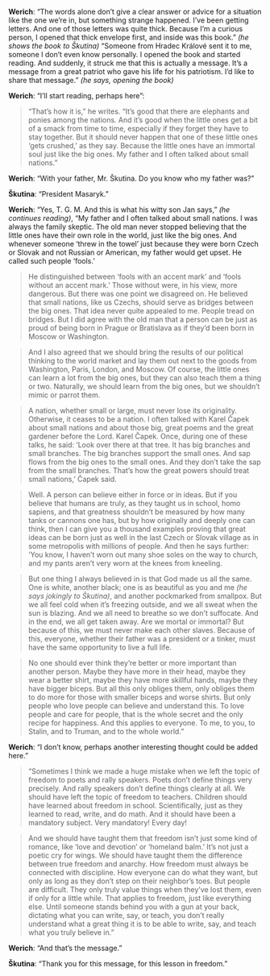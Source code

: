 **Werich**: “The words alone don’t give a clear answer or advice for a situation like the one we’re in, but something strange happened. I’ve been getting letters. And one of those letters was quite thick. Because I’m a curious person, I opened that thick envelope first, and inside was this book.” *(he shows the book to Škutina)* “Someone from Hradec Králové sent it to me, someone I don’t even know personally. I opened the book and started reading. And suddenly, it struck me that this is actually a message. It’s a message from a great patriot who gave his life for his patriotism. I’d like to share that message.” *(he says, opening the book)*

**Werich**: “I’ll start reading, perhaps here”:

> “That’s how it is,” he writes. “It’s good that there are elephants and ponies among the nations. And it’s good when the little ones get a bit of a smack from time to time, especially if they forget they have to stay together. But it should never happen that one of these little ones ‘gets crushed,’ as they say. Because the little ones have an immortal soul just like the big ones. My father and I often talked about small nations.”

**Werich**: “With your father, Mr. Škutina. Do you know who my father was?”

**Škutina**: “President Masaryk.”

**Werich**: “Yes, T. G. M. And this is what his witty son Jan says,” *(he continues reading)*, “My father and I often talked about small nations. I was always the family skeptic. The old man never stopped believing that the little ones have their own role in the world, just like the big ones. And whenever someone ‘threw in the towel’ just because they were born Czech or Slovak and not Russian or American, my father would get upset. He called such people ‘fools.’

> He distinguished between ‘fools with an accent mark’ and ‘fools without an accent mark.’ Those without were, in his view, more dangerous. But there was one point we disagreed on. He believed that small nations, like us Czechs, should serve as bridges between the big ones. That idea never quite appealed to me. People tread on bridges. But I did agree with the old man that a person can be just as proud of being born in Prague or Bratislava as if they’d been born in Moscow or Washington.

> And I also agreed that we should bring the results of our political thinking to the world market and lay them out next to the goods from Washington, Paris, London, and Moscow. Of course, the little ones can learn a lot from the big ones, but they can also teach them a thing or two. Naturally, we should learn from the big ones, but we shouldn’t mimic or parrot them.

> A nation, whether small or large, must never lose its originality. Otherwise, it ceases to be a nation. I often talked with Karel Čapek about small nations and about those big, great poems and the great gardener before the Lord. Karel Čapek. Once, during one of these talks, he said: ‘Look over there at that tree. It has big branches and small branches. The big branches support the small ones. And sap flows from the big ones to the small ones. And they don’t take the sap from the small branches. That’s how the great powers should treat small nations,’ Čapek said.

> Well. A person can believe either in force or in ideas. But if you believe that humans are truly, as they taught us in school, homo sapiens, and that greatness shouldn’t be measured by how many tanks or cannons one has, but by how originally and deeply one can think, then I can give you a thousand examples proving that great ideas can be born just as well in the last Czech or Slovak village as in some metropolis with millions of people. And then he says further: ‘You know, I haven’t worn out many shoe soles on the way to church, and my pants aren’t very worn at the knees from kneeling.

> But one thing I always believed in is that God made us all the same. One is white, another black; one is as beautiful as you and me *(he says jokingly to Škutina)*, and another pockmarked from smallpox. But we all feel cold when it’s freezing outside, and we all sweat when the sun is blazing. And we all need to breathe so we don’t suffocate. And in the end, we all get taken away. Are we mortal or immortal? But because of this, we must never make each other slaves. Because of this, everyone, whether their father was a president or a tinker, must have the same opportunity to live a full life.

> No one should ever think they’re better or more important than another person. Maybe they have more in their head, maybe they wear a better shirt, maybe they have more skillful hands, maybe they have bigger biceps. But all this only obliges them, only obliges them to do more for those with smaller biceps and worse shirts. But only people who love people can believe and understand this. To love people and care for people, that is the whole secret and the only recipe for happiness. And this applies to everyone. To me, to you, to Stalin, and to Truman, and to the whole world.”

**Werich**: “I don’t know, perhaps another interesting thought could be added here.”

> “Sometimes I think we made a huge mistake when we left the topic of freedom to poets and rally speakers. Poets don’t define things very precisely. And rally speakers don’t define things clearly at all. We should have left the topic of freedom to teachers. Children should have learned about freedom in school. Scientifically, just as they learned to read, write, and do math. And it should have been a mandatory subject. Very mandatory! Every day!

> And we should have taught them that freedom isn’t just some kind of romance, like ‘love and devotion’ or ‘homeland balm.’ It’s not just a poetic cry for wings. We should have taught them the difference between true freedom and anarchy. How freedom must always be connected with discipline. How everyone can do what they want, but only as long as they don’t step on their neighbor’s toes. But people are difficult. They only truly value things when they’ve lost them, even if only for a little while. That applies to freedom, just like everything else. Until someone stands behind you with a gun at your back, dictating what you can write, say, or teach, you don’t really understand what a great thing it is to be able to write, say, and teach what you truly believe in.”

**Werich**: “And that’s the message.”

**Škutina**: “Thank you for this message, for this lesson in freedom.”
